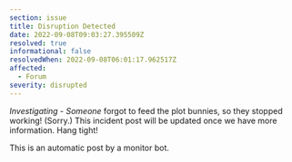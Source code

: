 ```yaml
---
section: issue
title: Disruption Detected
date: 2022-09-08T09:03:27.395509Z
resolved: true
informational: false
resolvedWhen: 2022-09-08T06:01:17.962517Z
affected:
  - Forum
severity: disrupted
---
```

*Investigating* - _Someone_ forgot to feed the plot bunnies, so they stopped working! (Sorry.) This incident post will be updated once we have more information. Hang tight!

This is an automatic post by a monitor bot.
        